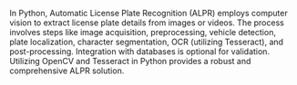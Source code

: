 
In Python, Automatic License Plate Recognition (ALPR) employs computer vision to extract license plate details from images or videos. The process involves steps like image acquisition, preprocessing, vehicle detection, plate localization, character segmentation, OCR (utilizing Tesseract), and post-processing. Integration with databases is optional for validation. Utilizing OpenCV and Tesseract in Python provides a robust and comprehensive ALPR solution.
